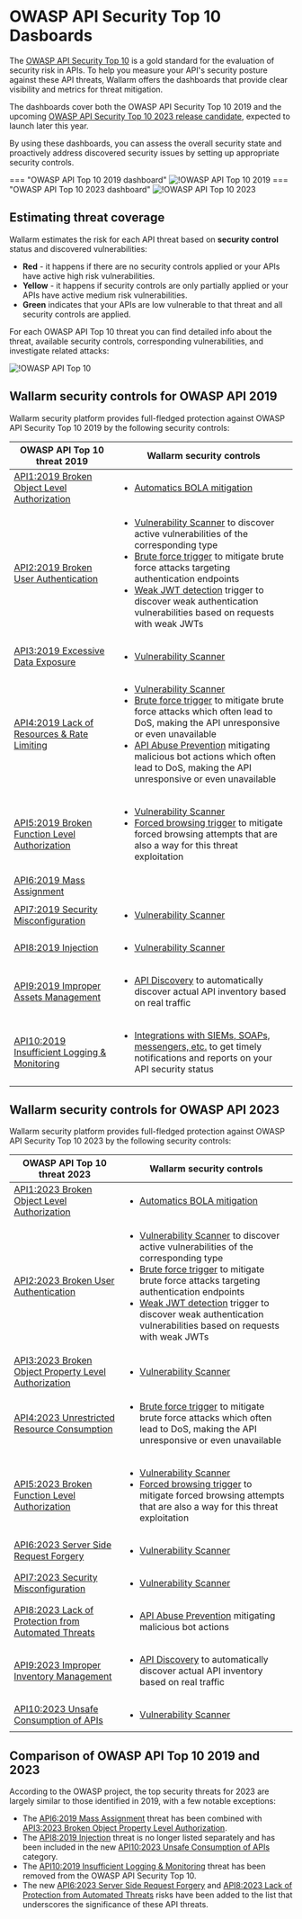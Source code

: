 # OWASP API Security Top 10 Dasboards

The [OWASP API Security Top 10](https://owasp.org/www-project-api-security/) is a gold standard for the evaluation of security risk in APIs. To help you measure your API's security posture against these API threats, Wallarm offers the dashboards that provide clear visibility and metrics for threat mitigation.

The dashboards cover both the OWASP API Security Top 10 2019 and the upcoming [OWASP API Security Top 10 2023 release candidate](https://owasp.org/www-project-api-security/announcements/2023/02/api-top10-2023rc), expected to launch later this year.

By using these dashboards, you can assess the overall security state and proactively address discovered security issues by setting up appropriate security controls.

=== "OWASP API Top 10 2019 dashboard"
    ![!OWASP API Top 10 2019](../../images/user-guides/dashboard/owasp-api-top-ten-2019-dash.png)
=== "OWASP API Top 10 2023 dashboard"
    ![!OWASP API Top 10 2023](../../images/user-guides/dashboard/owasp-api-top-ten-2023-dash.png)

## Estimating threat coverage

Wallarm estimates the risk for each API threat based on **security control** status and discovered vulnerabilities:

* **Red** - it happens if there are no security controls applied or your APIs have active high risk vulnerabilities.
* **Yellow** - it happens if security controls are only partially applied or your APIs have active medium risk vulnerabilities.
* **Green** indicates that your APIs are low vulnerable to that threat and all security controls are applied.

For each OWASP API Top 10 threat you can find detailed info about the threat, available security controls, corresponding vulnerabilities, and investigate related attacks:

![!OWASP API Top 10](../../images/user-guides/dashboard/owasp-api-top-ten-2023-dash-details.png)

## Wallarm security controls for OWASP API 2019

Wallarm security platform provides full-fledged protection against OWASP API Security Top 10 2019 by the following security controls:

| OWASP API Top 10 threat 2019 | Wallarm security controls |
| ----------------------- | ------------------------ |
| [API1:2019 Broken Object Level Authorization](https://github.com/OWASP/API-Security/blob/master/2019/en/src/0xa1-broken-object-level-authorization.md) | <ul><li>[Automatics BOLA mitigation](../../admin-en/configuration-guides/protecting-against-bola.md#automatic-bola-protection-for-endpoints-discovered-by-api-discovery)</li></ul> |
| [API2:2019 Broken User Authentication](https://github.com/OWASP/API-Security/blob/master/2019/en/src/0xa2-broken-user-authentication.md) | <ul><li>[Vulnerability Scanner](../../about-wallarm/detecting-vulnerabilities.md#vulnerability-scanner) to discover active vulnerabilities of the corresponding type</li><li>[Brute force trigger](../../admin-en/configuration-guides/protecting-against-bruteforce.md) to mitigate brute force attacks targeting authentication endpoints</li><li>[Weak JWT detection](../triggers/trigger-examples.md#detect-weak-jwts) trigger to discover weak authentication vulnerabilities based on requests with weak JWTs</li></ul> |
| [API3:2019 Excessive Data Exposure](https://github.com/OWASP/API-Security/blob/master/2019/en/src/0xa3-excessive-data-exposure.md) | <ul><li>[Vulnerability Scanner](../../about-wallarm/detecting-vulnerabilities.md#vulnerability-scanner)</li></ul> |
| [API4:2019 Lack of Resources & Rate Limiting](https://github.com/OWASP/API-Security/blob/master/2019/en/src/0xa4-lack-of-resources-and-rate-limiting.md) | <ul><li>[Vulnerability Scanner](../../about-wallarm/detecting-vulnerabilities.md#vulnerability-scanner)</li><li>[Brute force trigger](../../admin-en/configuration-guides/protecting-against-bruteforce.md) to mitigate brute force attacks which often lead to DoS, making the API unresponsive or even unavailable</li><li>[API Abuse Prevention](../../about-wallarm/api-abuse-prevention.md) mitigating malicious bot actions which often lead to DoS, making the API unresponsive or even unavailable</li></ul> |
| [API5:2019 Broken Function Level Authorization](https://github.com/OWASP/API-Security/blob/master/2019/en/src/0xa5-broken-function-level-authorization.md) | <ul><li>[Vulnerability Scanner](../../about-wallarm/detecting-vulnerabilities.md#vulnerability-scanner)</li><li>[Forced browsing trigger](../../admin-en/configuration-guides/protecting-against-bruteforce.md) to mitigate forced browsing attempts that are also a way for this threat exploitation</li></ul> |
| [API6:2019 Mass Assignment](https://github.com/OWASP/API-Security/blob/master/2019/en/src/0xa6-mass-assignment.md) | |
| [API7:2019 Security Misconfiguration](https://github.com/OWASP/API-Security/blob/master/2019/en/src/0xa7-security-misconfiguration.md) | <ul><li>[Vulnerability Scanner](../../about-wallarm/detecting-vulnerabilities.md#vulnerability-scanner)</li></ul> |
| [API8:2019 Injection](https://github.com/OWASP/API-Security/blob/master/2019/en/src/0xa8-injection.md) | <ul><li>[Vulnerability Scanner](../../about-wallarm/detecting-vulnerabilities.md#vulnerability-scanner)</li></ul> |
| [API9:2019 Improper Assets Management](https://github.com/OWASP/API-Security/blob/master/2019/en/src/0xa9-improper-assets-management.md) | <ul><li>[API Discovery](../../about-wallarm/api-discovery.md) to automatically discover actual API inventory based on real traffic</li></ul> |
| [API10:2019 Insufficient Logging & Monitoring](https://github.com/OWASP/API-Security/blob/master/2019/en/src/0xaa-insufficient-logging-monitoring.md) | <ul><li>[Integrations with SIEMs, SOAPs, messengers, etc.](../settings/integrations/integrations-intro.md) to get timely notifications and reports on your API security status</li></ul> |

## Wallarm security controls for OWASP API 2023

Wallarm security platform provides full-fledged protection against OWASP API Security Top 10 2023 by the following security controls:

| OWASP API Top 10 threat 2023 | Wallarm security controls |
| ----------------------- | ------------------------ |
| [API1:2023 Broken Object Level Authorization](https://github.com/OWASP/API-Security/blob/master/2023/en/src/0xa1-broken-object-level-authorization.md) | <ul><li>[Automatics BOLA mitigation](../../admin-en/configuration-guides/protecting-against-bola.md#automatic-bola-protection-for-endpoints-discovered-by-api-discovery)</li></ul> |
| [API2:2023 Broken User Authentication](https://github.com/OWASP/API-Security/blob/master/2023/en/src/0xa2-broken-authentication.md) | <ul><li>[Vulnerability Scanner](../../about-wallarm/detecting-vulnerabilities.md#vulnerability-scanner) to discover active vulnerabilities of the corresponding type</li><li>[Brute force trigger](../../admin-en/configuration-guides/protecting-against-bruteforce.md) to mitigate brute force attacks targeting authentication endpoints</li><li>[Weak JWT detection](../triggers/trigger-examples.md#detect-weak-jwts) trigger to discover weak authentication vulnerabilities based on requests with weak JWTs</li></ul> |
| [API3:2023 Broken Object Property Level Authorization](https://github.com/OWASP/API-Security/blob/master/2023/en/src/0xa3-broken-object-property-level-authorization.md) | <ul><li>[Vulnerability Scanner](../../about-wallarm/detecting-vulnerabilities.md#vulnerability-scanner)</li></ul> |
| [API4:2023 Unrestricted Resource Consumption](https://github.com/OWASP/API-Security/blob/master/2023/en/src/0xa4-unrestricted-resource-consumption.md) | <ul><li>[Brute force trigger](../../admin-en/configuration-guides/protecting-against-bruteforce.md) to mitigate brute force attacks which often lead to DoS, making the API unresponsive or even unavailable</li></ul> |
| [API5:2023 Broken Function Level Authorization](https://github.com/OWASP/API-Security/blob/master/2023/en/src/0xa5-broken-function-level-authorization.md) | <ul><li>[Vulnerability Scanner](../../about-wallarm/detecting-vulnerabilities.md#vulnerability-scanner)</li><li>[Forced browsing trigger](../../admin-en/configuration-guides/protecting-against-bruteforce.md) to mitigate forced browsing attempts that are also a way for this threat exploitation</li></ul> |
| [API6:2023 Server Side Request Forgery](https://github.com/OWASP/API-Security/blob/master/2023/en/src/0xa6-server-side-request-forgery.md) | <ul><li>[Vulnerability Scanner](../../about-wallarm/detecting-vulnerabilities.md#vulnerability-scanner)</li></ul> |
| [API7:2023 Security Misconfiguration](https://github.com/OWASP/API-Security/blob/master/2023/en/src/0xa7-security-misconfiguration.md) | <ul><li>[Vulnerability Scanner](../../about-wallarm/detecting-vulnerabilities.md#vulnerability-scanner)</li></ul> |
| [API8:2023 Lack of Protection from Automated Threats](https://github.com/OWASP/API-Security/blob/master/2023/en/src/0xa8-lack-of-protection-from-automated-threats.md) | <ul><li>[API Abuse Prevention](../../about-wallarm/api-abuse-prevention.md) mitigating malicious bot actions</li></ul> |
| [API9:2023 Improper Inventory Management](https://github.com/OWASP/API-Security/blob/master/2023/en/src/0xa9-improper-assets-management.md) | <ul><li>[API Discovery](../../about-wallarm/api-discovery.md) to automatically discover actual API inventory based on real traffic</li></ul> |
| [API10:2023 Unsafe Consumption of APIs](https://github.com/OWASP/API-Security/blob/master/2023/en/src/0xaa-unsafe-consumption-of-apis.md) | <ul><li>[Vulnerability Scanner](../../about-wallarm/detecting-vulnerabilities.md#vulnerability-scanner)</li></ul> |

## Comparison of OWASP API Top 10 2019 and 2023

According to the OWASP project, the top security threats for 2023 are largely similar to those identified in 2019, with a few notable exceptions:

* The [API6:2019 Mass Assignment](https://github.com/OWASP/API-Security/blob/master/2019/en/src/0xa6-mass-assignment.md) threat has been combined with [API3:2023 Broken Object Property Level Authorization](https://github.com/OWASP/API-Security/blob/master/2023/en/src/0xa3-broken-object-property-level-authorization.md).
* The [API8:2019 Injection](https://github.com/OWASP/API-Security/blob/master/2019/en/src/0xa8-injection.md) threat is no longer listed separately and has been included in the new [API10:2023 Unsafe Consumption of APIs](https://github.com/OWASP/API-Security/blob/master/2023/en/src/0xaa-unsafe-consumption-of-apis.md) category.
* The [API10:2019 Insufficient Logging & Monitoring](https://github.com/OWASP/API-Security/blob/master/2019/en/src/0xaa-insufficient-logging-monitoring.md) threat has been removed from the OWASP API Security Top 10.
* The new [API6:2023 Server Side Request Forgery](https://github.com/OWASP/API-Security/blob/master/2023/en/src/0xa6-server-side-request-forgery.md) and [API8:2023 Lack of Protection from Automated Threats](https://github.com/OWASP/API-Security/blob/master/2023/en/src/0xa8-lack-of-protection-from-automated-threats.md) risks have been added to the list that underscores the significance of these API threats.
